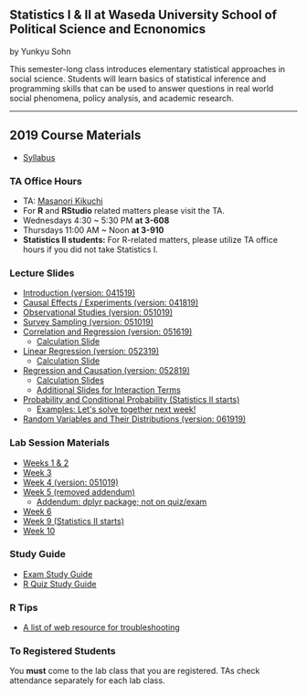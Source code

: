 ## Statistics I & II at Waseda University School of Political Science and Ecnonomics

by Yunkyu Sohn

This semester-long class introduces elementary statistical approaches in social science. Students will learn basics of statistical inference and programming skills that can be used to answer questions in real world social phenomena, policy analysis, and academic research.

---

## 2019 Course Materials

* [Syllabus](https://github.com/ysohn/stats/blob/master/2019S/2019S_Statistics_SOHN_syllabus.md)

### TA Office Hours

* TA: [Masanori Kikuchi](mailto:waseda.statistics@gmail.com)
* For **R** and **RStudio** related matters please visit the TA.
* Wednesdays 4:30 ~ 5:30 PM **at 3-608**
* Thursdays 11:00 AM ~ Noon **at 3-910**
* **Statistics II students:** For R-related matters, please utilize TA office hours if you did not take Statistics I.

### Lecture Slides

* [Introduction (version: 041519)](https://github.com/ysohn/stats/blob/master/2019S/lecture/2019S_StatisticsI_SOHN_week1.pdf)
* [Causal Effects / Experiments (version: 041819)](https://github.com/ysohn/stats/blob/master/2019S/lecture/2019S_StatisticsI_SOHN_week2.pdf)
* [Observational Studies (version: 051019)](https://github.com/ysohn/stats/blob/master/2019S/lecture/2019S_StatisticsI_SOHN_week3.pdf)
* [Survey Sampling (version: 051019)](https://github.com/ysohn/stats/blob/master/2019S/lecture/2019S_StatisticsI_SOHN_week4.pdf)
* [Correlation and Regression (version: 051619)](https://github.com/ysohn/stats/blob/master/2019S/lecture/2019S_StatisticsI_SOHN_week5.pdf)
  - [Calculation Slide](https://github.com/ysohn/stats/blob/master/2019S/sub/2019S_StatisticsI_SOHN_week5_sub.pdf)
* [Linear Regression (version: 052319)](https://github.com/ysohn/stats/blob/master/2019S/lecture/2019S_StatisticsI_SOHN_week6.pdf)
  - [Calculation Slide](https://github.com/ysohn/stats/blob/master/2019S/sub/2019S_StatisticsI_SOHN_week6_sub.pdf)
* [Regression and Causation (version: 052819)](https://github.com/ysohn/stats/blob/master/2019S/lecture/2019S_StatisticsI_SOHN_week7.pdf)
  - [Calculation Slides](https://github.com/ysohn/stats/blob/master/2019S/sub/2019S_StatisticsI_SOHN_week7_sub.pdf)
  - [Additional Slides for Interaction Terms](https://github.com/ysohn/stats/blob/master/2019S/sub/2019S_StatisticsI_SOHN_week7_interaction.pdf)
* [Probability and Conditional Probability (Statistics II starts)](https://github.com/ysohn/stats/blob/master/2019S/lecture/2019S_StatisticsII_SOHN_week9.pdf)
  - [Examples: Let's solve together next week!](https://github.com/ysohn/stats/blob/master/2019S/sub/2019S_StatisticsII_SOHN_week9_sub.pdf)
* [Random Variables and Their Distributions (version: 061919)](https://github.com/ysohn/stats/blob/master/2019S/lecture/2019S_StatisticsII_SOHN_week10.pdf)

### Lab Session Materials

* [Weeks 1 & 2](https://github.com/ysohn/stats/blob/master/2019S/lab/2019S_StatisticsI_SOHN_lab01.zip)
* [Week 3](https://github.com/ysohn/stats/blob/master/2019S/lab/2019S_StatisticsI_SOHN_lab03.zip)
* [Week 4 (version: 051019)](https://github.com/ysohn/stats/blob/master/2019S/lab/2019S_StatisticsI_SOHN_lab04.zip)
* [Week 5 (removed addendum)](https://github.com/ysohn/stats/blob/master/2019S/lab/2019S_StatisticsI_SOHN_lab05.zip)
  - [Addendum: dplyr package; not on quiz/exam](https://github.com/ysohn/stats/blob/master/2019S/lab/2019S_StatisticsI_SOHN_lab05_sub.zip)
* [Week 6](https://github.com/ysohn/stats/blob/master/2019S/lab/2019S_StatisticsI_SOHN_lab06.zip)
* [Week 9 (Statistics II starts)](https://github.com/ysohn/stats/blob/master/2019S/lab/2019S_StatisticsII_SOHN_lab09.zip)
* [Week 10](https://github.com/ysohn/stats/blob/master/2019S/lab/2019S_StatisticsII_SOHN_lab10.zip)

### Study Guide

* [Exam Study Guide](https://github.com/ysohn/stats/blob/master/2019S/sub/2019S_Statistics_SOHN_exam.md)
* [R Quiz Study Guide](https://github.com/ysohn/stats/blob/master/2019S/sub/2019S_Statistics_SOHN_ex.md)

### R Tips

* [A list of web resource for troubleshooting](Rtips.md)

### To Registered Students

You **must** come to the lab class that you are registered. TAs check attendance separately for each lab class.

